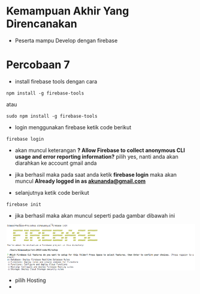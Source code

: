 # Kemampuan Akhir Yang Direncanakan

- Peserta mampu Develop dengan firebase

# Percobaan 7 
- install firebase tools dengan cara

```
npm install -g firebase-tools 
```
atau

```
sudo npm install -g firebase-tools 
```
 - login menggunakan firebase ketik code berikut

 ```
 firebase login
 ```
 - akan muncul keterangan **? Allow Firebase to collect anonymous CLI usage and error reporting information?** pilih yes, nanti anda akan diarahkan ke account gmail anda

 - jika berhasil maka pada saat anda ketik **firebase login** maka akan muncul **Already logged in as akunanda@gmail.com**

 - selanjutnya ketik code berikut 
 
 ```
 firebase init
 ```
 - jika berhasil maka akan muncul seperti pada gambar dibawah ini

![](image/chapter1/img10.png)

- pilih Hosting
- 

